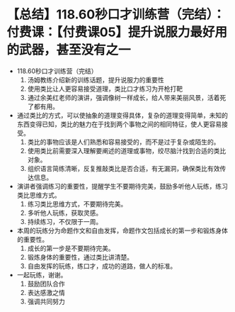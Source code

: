 # 【总结】118.60秒口才训练营（完结）：付费课：【付费课05】提升说服力最好用的武器，甚至没有之一

-   118.60秒口才训练营（完结）
    1.  汤姆教练介绍新的训练话题，提升说服力的重要性
    2.  使用类比让人更容易接受道理，类比口才练习为开枪打靶
    3.  通过余美红老师的演讲，强调像树一样成长，给人带来美丽风景，活着死了都有用。
-   通过类比的方式，可以使抽象的道理变得具体，复杂的道理变得简单，未知的东西变得已知，类比的魅力在于找到两个事物之间的相同特征，使人更容易接受。
    1.  类比的事物应该是人们熟悉和容易接受的，而不是过于复杂或陌生的。
    2.  使用类比前需要深入理解要阐述的道理或事物，绞尽脑汁找到合适的类比对象。
    3.  组织语言简练清晰，反复推敲类比是否合适，有无漏洞，确保类比有效传达信息。
-   演讲者强调练习的重要性，提醒学生不要期待完美，鼓励多听他人玩练，练习类比思维方式。
    1.  练习类比思维方式，不要期待完美。
    2.  多听他人玩练，获取灵感。
    3.  持续练习，不仅限于一周。
-   本周的玩练分为命题作文和自由发挥，命题作文包括成长的第一步和锻炼身体的重要性。
    1.  成长的第一步是不要期待完美。
    2.  锻炼身体的重要性，通过类比讲清楚。
    3.  自由发挥的玩练，练口才，成功的道路，做人的标准。
-   一起玩练，谢谢。
    1.  鼓励团队合作
    2.  表达感激之情
    3.  强调共同努力